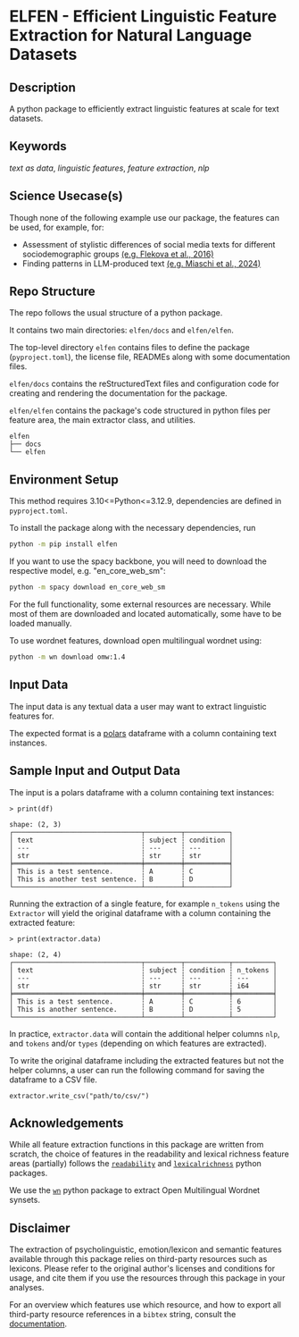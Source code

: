# ELFEN - Efficient Linguistic Feature Extraction for Natural Language Datasets

## Description
A python package to efficiently extract linguistic features at scale for text datasets.

## Keywords
*text as data*, *linguistic features*, *feature extraction*, *nlp*

## Science Usecase(s)
Though none of the following example use our package, the features can be used, for example, for:
- Assessment of stylistic differences of social media texts for different sociodemographic groups [(e.g. Flekova et al., 2016)](https://aclanthology.org/P16-2051/)
- Finding patterns in LLM-produced text [(e.g. Miaschi et al., 2024)](https://aclanthology.org/2024.emnlp-main.166/)

## Repo Structure
The repo follows the usual structure of a python package.

It contains two main directories: ``elfen/docs`` and ``elfen/elfen``.

The top-level directory ``elfen`` contains files to define the package (`pyproject.toml`), the license file, READMEs along with some documentation files.

``elfen/docs`` contains the reStructuredText files and configuration code for creating and rendering the documentation for the package.

``elfen/elfen`` contains the package's code structured in python files per feature area, the main extractor class, and utilities. 
```
elfen
├── docs
└── elfen
```


## Environment Setup
This method requires 3.10<=Python<=3.12.9, 
dependencies are defined in `pyproject.toml`.

To install the package along with the necessary dependencies, run

```bash
python -m pip install elfen
```

If you want to use the spacy backbone, you will need to download the respective model, e.g. "en_core_web_sm":
 ```bash
 python -m spacy download en_core_web_sm
 ```

For the full functionality, some external resources are necessary. While most of them are downloaded and located automatically, some have to be loaded manually.

To use wordnet features, download open multilingual wordnet using:
```bash
python -m wn download omw:1.4
```

## Input Data
The input data is any textual data a user may want to extract linguistic features for.

The expected format is a [polars](https://pola.rs/) dataframe with a column containing text instances.

## Sample Input and Output Data

The input is a polars dataframe with a column containing text instances:

```
> print(df)

shape: (2, 3)
┌────────────────────────────────┬─────────┬───────────┐
│ text                           ┆ subject ┆ condition │
│ ---                            ┆ ---     ┆ ---       │
│ str                            ┆ str     ┆ str       │
╞════════════════════════════════╪═════════╪═══════════╡
│ This is a test sentence.       ┆ A       ┆ C         │
│ This is another test sentence. ┆ B       ┆ D         │
└────────────────────────────────┴─────────┴───────────┘
```

Running the extraction of a single feature, for example ``n_tokens`` using the ``Extractor`` will yield the original dataframe with a column containing the extracted feature:

```
> print(extractor.data)

shape: (2, 4)
┌────────────────────────────────┬─────────┬───────────┬──────────┐
│ text                           ┆ subject ┆ condition ┆ n_tokens │
│ ---                            ┆ ---     ┆ ---       ┆ ---      │
│ str                            ┆ str     ┆ str       ┆ i64      │
╞════════════════════════════════╪═════════╪═══════════╪══════════╡
│ This is a test sentence.       ┆ A       ┆ C         ┆ 6        │
│ This is another sentence.      ┆ B       ┆ D         ┆ 5        │
└────────────────────────────────┴─────────┴───────────┴──────────┘
```

In practice, ``extractor.data`` will contain the additional helper columns ``nlp``, and ``tokens`` and/or ``types`` (depending on which features are extracted).

To write the original dataframe including the extracted features but not the helper columns, a user can run the following command for saving the dataframe to a CSV file.

```
extractor.write_csv("path/to/csv/")
```


## Acknowledgements

While all feature extraction functions in this package are written from scratch, the choice of features in the readability and lexical richness feature areas (partially) follows the [`readability`](https://github.com/andreasvc/readability) and [`lexicalrichness`](https://github.com/LSYS/LexicalRichness) python packages.

We use the [`wn`](https://github.com/goodmami/wn) python package to extract Open  Multilingual Wordnet synsets.

## Disclaimer
The extraction of psycholinguistic, emotion/lexicon and semantic features available through this package relies on third-party resources such as lexicons.
Please refer to the original author's licenses and conditions for usage, and cite them if you use the resources through this package in your analyses.

For an overview which features use which resource, and how to export all third-party resource references in a `bibtex` string, consult the [documentation](https://elfen.readthedocs.io).